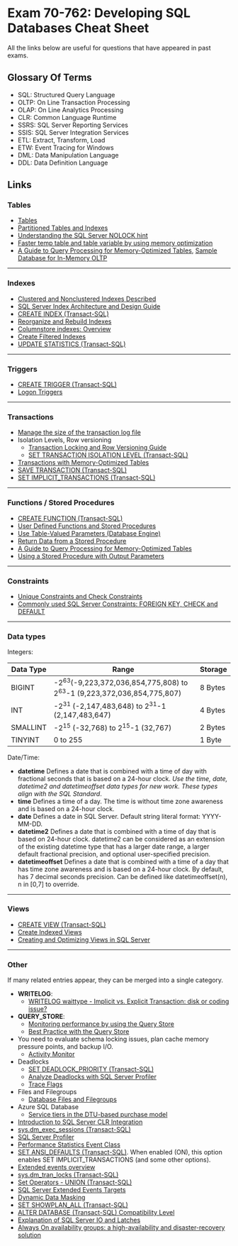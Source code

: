 # Exam 70-762: Developing SQL Databases Cheat Sheet

All the links below are useful for questions that have appeared in past exams.

## Glossary Of Terms

- SQL: Structured Query Language
- OLTP: On Line Transaction Processing
- OLAP: On Line Analytics Processing
- CLR: Common Language Runtime
- SSRS: SQL Server Reporting Services
- SSIS: SQL Server Integration Services
- ETL: Extract, Transform, Load
- ETW: Event Tracing for Windows
- DML: Data Manipulation Language
- DDL: Data Definition Language

## Links

### Tables

- [Tables](https://docs.microsoft.com/en-us/sql/relational-databases/tables/tables?view=sql-server-2017)
- [Partitioned Tables and Indexes](https://docs.microsoft.com/en-us/sql/relational-databases/partitions/partitioned-tables-and-indexes?view=sql-server-2017)
- [Understanding the SQL Server NOLOCK hint](https://www.mssqltips.com/sqlservertip/2470/understanding-the-sql-server-nolock-hint/)
- [Faster temp table and table variable by using memory optimization](https://docs.microsoft.com/en-us/sql/relational-databases/in-memory-oltp/faster-temp-table-and-table-variable-by-using-memory-optimization?view=sql-server-2017)
- [A Guide to Query Processing for Memory-Optimized Tables](https://docs.microsoft.com/en-us/sql/relational-databases/in-memory-oltp/a-guide-to-query-processing-for-memory-optimized-tables?view=sql-server-2017), [Sample Database for In-Memory OLTP](https://docs.microsoft.com/en-us/sql/relational-databases/in-memory-oltp/sample-database-for-in-memory-oltp?view=sql-server-2017)

---

### Indexes

- [Clustered and Nonclustered Indexes Described](https://docs.microsoft.com/en-us/sql/relational-databases/indexes/clustered-and-nonclustered-indexes-described?view=sql-server-2017)
- [SQL Server Index Architecture and Design Guide](https://docs.microsoft.com/en-us/sql/relational-databases/sql-server-index-design-guide?view=sql-server-2017)
- [CREATE INDEX (Transact-SQL)](https://docs.microsoft.com/en-us/sql/t-sql/statements/create-index-transact-sql?view=sql-server-2017)
- [Reorganize and Rebuild Indexes](https://docs.microsoft.com/en-us/sql/relational-databases/indexes/reorganize-and-rebuild-indexes?view=sql-server-2017)
- [Columnstore indexes: Overview](https://docs.microsoft.com/en-us/sql/relational-databases/indexes/columnstore-indexes-overview?view=sql-server-2017)
- [Create Filtered Indexes](https://docs.microsoft.com/en-us/sql/relational-databases/indexes/create-filtered-indexes?view=sql-server-2017)
- [UPDATE STATISTICS (Transact-SQL)](https://docs.microsoft.com/en-us/sql/t-sql/statements/update-statistics-transact-sql?view=sql-server-2017)

---

### Triggers

- [CREATE TRIGGER (Transact-SQL)](https://docs.microsoft.com/en-us/sql/t-sql/statements/create-trigger-transact-sql?view=sql-server-2017)
- [Logon Triggers](https://docs.microsoft.com/en-us/sql/relational-databases/triggers/logon-triggers?view=sql-server-2017)

---

### Transactions

- [Manage the size of the transaction log file](https://docs.microsoft.com/en-us/sql/relational-databases/logs/manage-the-size-of-the-transaction-log-file?view=sql-server-2017)
- Isolation Levels, Row versioning
  - [Transaction Locking and Row Versioning Guide](https://docs.microsoft.com/en-us/sql/relational-databases/sql-server-transaction-locking-and-row-versioning-guide?view=sql-server-2017)
  - [SET TRANSACTION ISOLATION LEVEL (Transact-SQL)](https://docs.microsoft.com/en-us/sql/t-sql/statements/set-transaction-isolation-level-transact-sql?view=sql-server-2017)
- [Transactions with Memory-Optimized Tables](https://docs.microsoft.com/en-us/sql/relational-databases/in-memory-oltp/transactions-with-memory-optimized-tables?view=sql-server-2017)
- [SAVE TRANSACTION (Transact-SQL)](https://docs.microsoft.com/en-us/sql/t-sql/language-elements/save-transaction-transact-sql?view=sql-server-2017&viewFallbackFrom=sql-ser)
- [SET IMPLICIT_TRANSACTIONS (Transact-SQL)](https://docs.microsoft.com/en-us/sql/t-sql/statements/set-implicit-transactions-transact-sql?view=sql-server-2017)

---

### Functions / Stored Procedures

- [CREATE FUNCTION (Transact-SQL)](https://docs.microsoft.com/en-us/sql/t-sql/statements/create-function-transact-sql?view=sql-server-2017)
- [User Defined Functions and Stored Procedures](https://docs.microsoft.com/en-us/sql/analysis-services/multidimensional-models-adomd-net-server/user-defined-functions-and-stored-procedures?view=sql-server-2017)
- [Use Table-Valued Parameters (Database Engine)](https://docs.microsoft.com/en-us/sql/relational-databases/tables/use-table-valued-parameters-database-engine?view=sql-server-2017)
- [Return Data from a Stored Procedure](https://docs.microsoft.com/en-us/sql/relational-databases/stored-procedures/return-data-from-a-stored-procedure?view=sql-server-2017)
- [A Guide to Query Processing for Memory-Optimized Tables](https://docs.microsoft.com/en-us/sql/relational-databases/in-memory-oltp/a-guide-to-query-processing-for-memory-optimized-tables?view=sql-server-2017)
- [Using a Stored Procedure with Output Parameters](https://docs.microsoft.com/en-us/sql/connect/jdbc/using-a-stored-procedure-with-output-parameters?view=sql-server-2017)

---

### Constraints

- [Unique Constraints and Check Constraints](https://docs.microsoft.com/en-us/sql/relational-databases/tables/unique-constraints-and-check-constraints?view=sql-server-2017)
- [Commonly used SQL Server Constraints: FOREIGN KEY, CHECK and DEFAULT](https://www.sqlshack.com/commonly-used-sql-server-constraints-foreign-key-check-default/)

---

### Data types

Integers:

| Data Type | Range | Storage |
|-----------|-------|---------|
|BIGINT|-2<sup>63</sup>(-9,223,372,036,854,775,808) to 2<sup>63</sup>-1 (9,223,372,036,854,775,807)|8 Bytes|
|INT|-2<sup>31</sup> (-2,147,483,648) to 2<sup>31</sup>-1 (2,147,483,647)|4 Bytes|
|SMALLINT|-2<sup>15</sup> (-32,768) to 2<sup>15</sup>-1 (32,767)|2 Bytes|
|TINYINT|0 to 255|1 Byte|

Date/Time:

- **datetime** Defines a date that is combined with a time of day with fractional seconds that is based on a 24-hour clock. *Use the time, date, datetime2 and datetimeoffset data types for new work. These types align with the SQL Standard*.
- **time** Defines a time of a day. The time is without time zone awareness and is based on a 24-hour clock.
- **date** Defines a date in SQL Server. Default string literal format: YYYY-MM-DD.
- **datetime2** Defines a date that is combined with a time of day that is based on 24-hour clock. datetime2 can be considered as an extension of the existing datetime type that has a larger date range, a larger default fractional precision, and optional user-specified precision.
- **datetimeoffset** Defines a date that is combined with a time of a day that has time zone awareness and is based on a 24-hour clock. By default, has 7 decimal seconds precision. Can be defined like datetimeoffset(n), n in [0,7] to override.

---

### Views

- [CREATE VIEW (Transact-SQL)](https://docs.microsoft.com/en-us/sql/t-sql/statements/create-view-transact-sql?view=sql-server-2017)
- [Create Indexed Views](https://docs.microsoft.com/en-us/sql/relational-databases/views/create-indexed-views?view=sql-server-2017)
- [Creating and Optimizing Views in SQL Server](http://www.informit.com/articles/article.aspx?p=130855&seqNum=4)

---

### Other

If many related entries appear, they can be merged into a single category.

- **WRITELOG**:
  - [WRITELOG waittype - Implicit vs. Explicit Transaction: disk or coding issue?](https://sqltouch.blogspot.com/2013/05/writelog-waittype-implicit-vs-explicit.html)
- **QUERY_STORE**:
  - [Monitoring performance by using the Query Store](https://docs.microsoft.com/en-us/sql/relational-databases/performance/monitoring-performance-by-using-the-query-store?view=sql-server-2017)
  - [Best Practice with the Query Store](https://docs.microsoft.com/en-us/sql/relational-databases/performance/best-practice-with-the-query-store?view=sql-server-2017)
- You need to evaluate schema locking issues, plan cache memory pressure points, and backup I/O.
  - [Activity Monitor](https://docs.microsoft.com/en-us/sql/relational-databases/performance-monitor/activity-monitor?view=sql-server-2017)
- Deadlocks
  - [SET DEADLOCK_PRIORITY (Transact-SQL)](https://docs.microsoft.com/en-us/sql/t-sql/statements/set-deadlock-priority-transact-sql?view=sql-server-2017)
  - [Analyze Deadlocks with SQL Server Profiler](https://docs.microsoft.com/en-us/sql/tools/sql-server-profiler/analyze-deadlocks-with-sql-server-profiler?view=sql-server-2017)
  - [Trace Flags](https://docs.microsoft.com/en-us/sql/t-sql/database-console-commands/dbcc-traceon-trace-flags-transact-sql?view=sql-server-2017)
- Files and Filegroups
  - [Database Files and Filegroups](https://docs.microsoft.com/en-us/sql/relational-databases/databases/database-files-and-filegroups?view=sql-server-2017)
- Azure SQL Database
  - [Service tiers in the DTU-based purchase model](https://docs.microsoft.com/en-us/azure/sql-database/sql-database-service-tiers-dtu)
- [Introduction to SQL Server CLR Integration](https://docs.microsoft.com/en-us/dotnet/framework/data/adonet/sql/introduction-to-sql-server-clr-integration)
- [sys.dm_exec_sessions (Transact-SQL)](https://docs.microsoft.com/en-us/sql/relational-databases/system-dynamic-management-views/sys-dm-exec-sessions-transact-sql?view=sql-server-2017)
- [SQL Server Profiler](https://docs.microsoft.com/en-us/sql/tools/sql-server-profiler/sql-server-profiler?view=sql-server-2017)
- [Performance Statistics Event Class](https://docs.microsoft.com/en-us/sql/relational-databases/event-classes/performance-statistics-event-class?view=sql-server-2017)
- [SET ANSI_DEFAULTS (Transact-SQL)](https://docs.microsoft.com/en-us/sql/t-sql/statements/set-ansi-defaults-transact-sql?view=sql-server-2017). When enabled (ON), this option enables SET IMPLICIT_TRANSACTIONS (and some other options).
- [Extended events overview](https://docs.microsoft.com/en-us/sql/relational-databases/extended-events/extended-events?view=sql-server-2017)
- [sys.dm_tran_locks (Transact-SQL)](https://docs.microsoft.com/en-us/sql/relational-databases/system-dynamic-management-views/sys-dm-tran-locks-transact-sql?view=sql-server-2017)
- [Set Operators - UNION (Transact-SQL)](https://docs.microsoft.com/en-us/sql/t-sql/language-elements/set-operators-union-transact-sql?view=sql-server-2017)
- [SQL Server Extended Events Targets](https://docs.microsoft.com/en-us/sql/database-engine/sql-server-extended-events-targets?view=sql-server-2014)
- [Dynamic Data Masking](https://docs.microsoft.com/en-us/sql/relational-databases/security/dynamic-data-masking?view=sql-server-2017)
- [SET SHOWPLAN_ALL (Transact-SQL)](https://docs.microsoft.com/en-us/sql/t-sql/statements/set-showplan-all-transact-sql?view=sql-server-2017)
- [ALTER DATABASE (Transact-SQL) Compatibility Level](https://docs.microsoft.com/en-us/sql/t-sql/statements/alter-database-transact-sql-compatibility-level?view=sql-server-2017)
- [Explanation of SQL Server IO and Latches](https://www.mssqltips.com/sqlservertip/3088/explanation-of-sql-server-io-and-latches/)
- [Always On availability groups: a high-availability and disaster-recovery solution](https://docs.microsoft.com/en-us/sql/database-engine/availability-groups/windows/always-on-availability-groups-sql-server)
